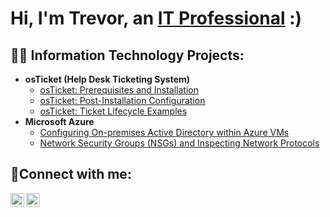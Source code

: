 <h1>Hi, I'm Trevor, an <a href="https://www.linkedin.com/in/trevor-williams4">IT Professional</a> :) </h1>

<h2>👨‍💻 Information Technology Projects:</h2>

- <b>osTicket (Help Desk Ticketing System)</b>
  - [osTicket: Prerequisites and Installation](https://github.com/Tawill4/osticket-prereqs)
  - [osTicket: Post-Installation Configuration](https://github.com/Tawill4/post-install-config)
  - [osTicket: Ticket Lifecycle Examples](https://github.com/Tawill4/ticket-lifecycle)
- <b>Microsoft Azure</b>
  - [Configuring On-premises Active Directory within Azure VMs](https://github.com/joshmadakorcc/configure-ad)
  - [Network Security Groups (NSGs) and Inspecting Network Protocols](https://github.com/joshmadakorcc/azure-network-protocols)

<h2>🤳Connect with me:</h2>

[<img align="left" alt="trevor | LinkedIn" width="22px" src="https://cdn.jsdelivr.net/npm/simple-icons@v3/icons/linkedin.svg" />][linkedin]
[<img align="left" alt="trevor | Instagram" width="22px" src="https://cdn.jsdelivr.net/npm/simple-icons@v3/icons/instagram.svg" />][instagram]

[instagram]: https://www.instagram.com/Trevorawill
[linkedin]: https://linkedin.com/in/trevor-williams4
